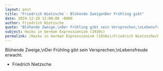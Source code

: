 ```yaml
---
layout: post
title: "Friedrich Nietzsche - Blühende ZweigenDer Frühling gibt"
date: 2024-12-28 12:00:00 -0000
author: Friedrich Nietzsche
quote: "Blühende Zweige,\nDer Frühling gibt sein Versprechen,\nLebensfreude erwacht."
subject: Haiku in German Expressionism (1910s)
permalink: /Haiku in German Expressionism (1910s)/Friedrich Nietzsche/Friedrich Nietzsche - Blühende ZweigenDer Frühling gibt
---
```


Blühende Zweige,\nDer Frühling gibt sein Versprechen,\nLebensfreude erwacht.

- Friedrich Nietzsche
